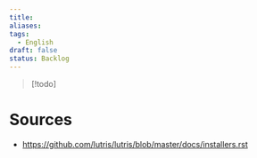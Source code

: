 ```yaml
---
title: 
aliases: 
tags:
  - English
draft: false
status: Backlog
---
```



> [!todo]

# Sources
- https://github.com/lutris/lutris/blob/master/docs/installers.rst